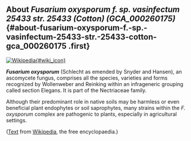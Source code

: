 About *Fusarium oxysporum f. sp. vasinfectum 25433 str. 25433 (Cotton) (GCA\_000260175)* {#about-fusarium-oxysporum-f.-sp.-vasinfectum-25433-str.-25433-cotton-gca_000260175 .first}
----------------------------------------------------------------------------------------

[![Wikipedia](/img/wikipedia_logo_v2_en.png){#wiki_icon}](http://en.wikipedia.org/wiki/Fusarium_oxysporum)

***Fusarium oxysporum*** (Schlecht as emended by Snyder and Hansen), an
ascomycete fungus, comprises all the species, varieties and forms
recognized by Wollenweber and Reinking within an infrageneric grouping
called section Elegans. It is part of the Nectriaceae family.

Although their predominant role in native soils may be harmless or even
beneficial plant endophytes or soil saprophytes, many strains within the
*F. oxysporum* complex are pathogenic to plants, especially in
agricultural settings.

([Text](http://en.wikipedia.org/wiki/Fusarium_oxysporum) from
[Wikipedia](http://en.wikipedia.org/), the free encyclopaedia.)
